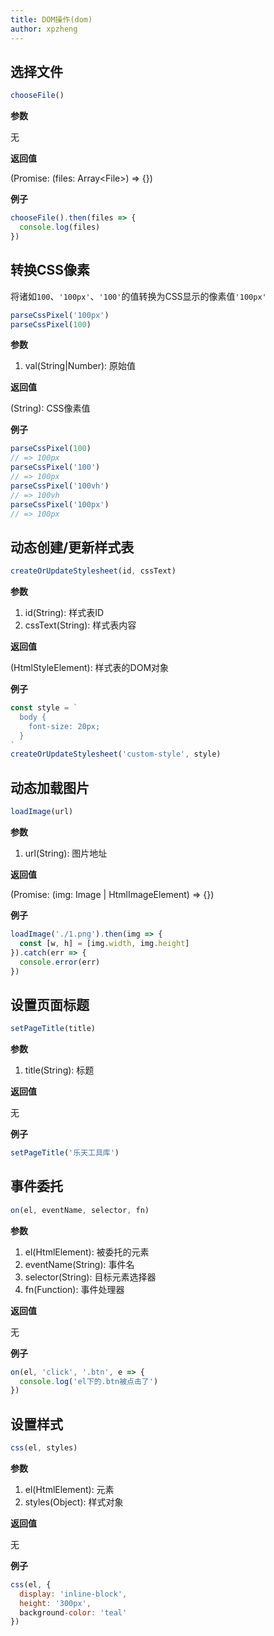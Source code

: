 ```yaml
---
title: DOM操作(dom)
author: xpzheng
---
```



## 选择文件

```js
chooseFile()
```

**参数**

无

**返回值**

(Promise: (files: Array\<File\>) => {})

**例子**

```js
chooseFile().then(files => {
  console.log(files)
})
```


## 转换CSS像素

将诸如`100`、`'100px'`、`'100'`的值转换为CSS显示的像素值`'100px'`

```js
parseCssPixel('100px')
parseCssPixel(100)
```

**参数**

1. val(String|Number): 原始值

**返回值**

(String): CSS像素值

**例子**

```js
parseCssPixel(100)
// => 100px
parseCssPixel('100')
// => 100px
parseCssPixel('100vh')
// => 100vh
parseCssPixel('100px')
// => 100px
```

## 动态创建/更新样式表

```js
createOrUpdateStylesheet(id, cssText)
```

**参数**

1. id(String): 样式表ID
2. cssText(String): 样式表内容

**返回值**

(HtmlStyleElement): 样式表的DOM对象

**例子**

```js
const style = `
  body {
    font-size: 20px;
  }
`
createOrUpdateStylesheet('custom-style', style)
```

## 动态加载图片

```js
loadImage(url)
```

**参数**

1. url(String): 图片地址

**返回值**

(Promise: (img: Image | HtmlImageElement) => {})

**例子**

```js
loadImage('./1.png').then(img => {
  const [w, h] = [img.width, img.height]
}).catch(err => {
  console.error(err)
})
```

## 设置页面标题

```js
setPageTitle(title)
```

**参数**

1. title(String): 标题

**返回值**

无

**例子**

```js
setPageTitle('乐天工具库')
```

## 事件委托

```js
on(el, eventName, selector, fn)
```

**参数**

1. el(HtmlElement): 被委托的元素
2. eventName(String): 事件名
3. selector(String): 目标元素选择器
4. fn(Function): 事件处理器

**返回值**

无

**例子**

```js
on(el, 'click', '.btn', e => {
  console.log('el下的.btn被点击了')
})
```

## 设置样式

```js
css(el, styles)
```

**参数**

1. el(HtmlElement): 元素
2. styles(Object): 样式对象

**返回值**

无

**例子**

```js
css(el, {
  display: 'inline-block',
  height: '300px',
  background-color: 'teal'
})
```

